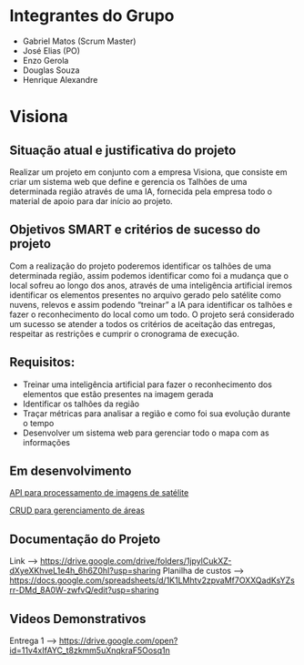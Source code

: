 # Integrantes do Grupo
-   Gabriel Matos (Scrum Master)
-   José Elias (PO)
-   Enzo Gerola
-   Douglas Souza
-   Henrique Alexandre

# Visiona

## Situação atual e justificativa do projeto

Realizar um projeto em conjunto com a empresa Visiona, que consiste em criar um sistema web que define e gerencia os Talhões de uma determinada região através de uma IA, fornecida pela empresa todo o material de apoio para dar início ao projeto.


## Objetivos SMART e critérios de sucesso do projeto
 	
Com a realização do projeto poderemos identificar os talhões de uma determinada região, assim podemos identificar como foi a mudança que o local sofreu ao longo dos anos, através de uma inteligência artificial iremos identificar os elementos presentes no arquivo gerado pelo satélite como nuvens, relevos e assim podendo “treinar” a IA para identificar os talhões e fazer o reconhecimento do local como um todo.
O projeto será considerado um sucesso se atender a todos os critérios de aceitação das entregas, respeitar as restrições e cumprir o cronograma de execução.

## Requisitos: 

-	Treinar uma inteligência artificial para fazer o reconhecimento dos elementos que estão presentes na imagem gerada
-	Identificar os talhões da região
-	Traçar métricas para analisar a região e como foi sua evolução durante o tempo
-	Desenvolver um sistema web para gerenciar todo o mapa com as informações

## Em desenvolvimento

[API para processamento de imagens de satélite](http://54.39.167.235:5000/api/doc/)

[CRUD para gerenciamento de áreas](http://158.69.2.191:5500/)

## Documentação do Projeto
Link --> https://drive.google.com/drive/folders/1jpylCukXZ-dXyeXKhveL1e4h_6h6Z0hI?usp=sharing
Planilha de custos --> https://docs.google.com/spreadsheets/d/1K1LMhtv2zpvaMf7OXXQadKsYZsrr-DMd_8A0W-zwfvQ/edit?usp=sharing

## Videos Demonstrativos
Entrega 1 --> https://drive.google.com/open?id=11v4xIfAYC_t8zkmm5uXnqkraF5Oosq1n
